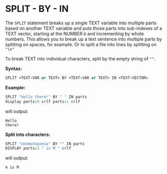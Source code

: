 # SPLIT - BY - IN

The `SPLIT` statement breaks up a single TEXT variable into multiple parts based on another TEXT variable and puts those parts into sub-indexes of a TEXT vector, starting at the NUMBER `0` and incrementing by whole numbers. This allows you to break up a text sentence into multiple parts by splitting on spaces, for example. Or to split a file into lines by splitting on `"\n"`

To break TEXT into individual characters, split by the empty string of `""`.

**Syntax:**

```coffeescript
SPLIT <TEXT-VAR or TEXT> BY <TEXT-VAR or TEXT> IN <TEXT-VECTOR>
```

**Example:**

```coffeescript
SPLIT "Hello there!" BY " " IN parts
display parts:0 crlf parts:1 crlf
```

will output:

```text
Hello
there!
```

**Split into characters:**

```coffeescript
SPLIT "onomatopoeia" BY "" IN parts
DISPLAY parts:3 " is M " crlf
```

will output:

```text
m is M
```

